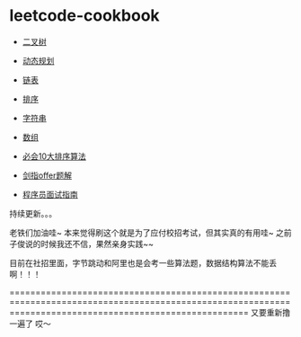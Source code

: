 # leetcode-cookbook

- [二叉树](https://gaowenxin95.github.io/leetcode-cookbook/tree.html)

- [动态规划](https://gaowenxin95.github.io/leetcode-cookbook/analysis/DP.html)

- [链表](https://gaowenxin95.github.io/leetcode-cookbook/analysis/lianbiao.html)

- [排序](https://gaowenxin95.github.io/leetcode-cookbook/analysis/sort.Rmd)

- [字符串](https://gaowenxin95.github.io/leetcode-cookbook/analysis/string.html)

- [数组](https://gaowenxin95.github.io/leetcode-cookbook/analysis/array.html)

- [必会10大排序算法](https://github.com/gaowenxin95/leetcode-cookbook/blob/master/analysis/sort.py)

- [剑指offer题解](https://gaowenxin95.github.io/leetcode-cookbook/剑指offer题解.html)

- [程序员面试指南](https://gaowenxin95.github.io/leetcode-cookbook/cxmsbd.html)

持续更新。。。

老铁们加油哇~
本来觉得刷这个就是为了应付校招考试，但其实真的有用哇~
之前子俊说的时候我还不信，果然亲身实践~~

目前在社招里面，字节跳动和阿里也是会考一些算法题，数据结构算法不能丢啊！！！

==========================================================================================================================================================
又要重新撸一遍了
哎～
